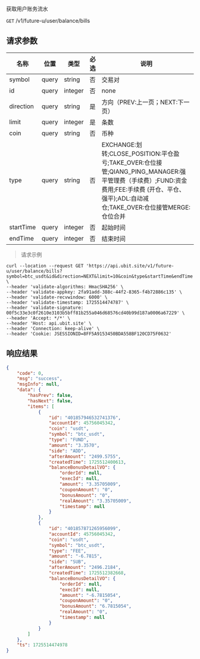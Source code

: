 获取用户账务流水

`GET` /v1/future-u/user/balance/bills

## 请求参数

| 名称      | 位置  | 类型    | 必选 | 说明                                                         |
| --------- | ----- | ------- | ---- | ------------------------------------------------------------ |
| symbol    | query | string  | 否   | 交易对                                                       |
| id        | query | integer | 否   | none                                                         |
| direction | query | string  | 是   | 方向（PREV:上一页；NEXT:下一页）                             |
| limit     | query | integer | 是   | 条数                                                         |
| coin      | query | string  | 否   | 币种                                                         |
| type      | query | string  | 否   | EXCHANGE:划转;CLOSE_POSITION:平仓盈亏;TAKE_OVER:仓位接管;QIANG_PING_MANAGER:强平管理费（手续费）;FUND:资金费用;FEE:手续费 (开仓、平仓、强平);ADL:自动减仓;TAKE_OVER:仓位接管MERGE:仓位合并 |
| startTime | query | integer | 否   | 起始时间                                                     |
| endTime   | query | integer | 否   | 结束时间                                                     |


> 请求示例

```shell
curl --location --request GET 'https://api.ubit.site/v1/future-u/user/balance/bills?symbol=btc_usdt&id&direction=NEXT&limit=10&coin&type&startTime&endTime' \
--header 'validate-algorithms: HmacSHA256' \
--header 'validate-appkey: 2fa91add-388c-44f2-8365-f4b72886c135' \
--header 'validate-recvwindow: 6000' \
--header 'validate-timestamp: 1725514474787' \
--header 'validate-signature: 00f5c33e3c0f2610e3103b5bff81b255a046d68576cd40b99d187a0006a67229' \
--header 'Accept: */*' \
--header 'Host: api.ubit.site' \
--header 'Connection: keep-alive' \
--header 'Cookie: JSESSIONID=8FF5A9153450BDA558BF120CD75F0632'
```

## 响应结果

```json
{
    "code": 0,
    "msg": "success",
    "msgInfo": null,
    "data": {
        "hasPrev": false,
        "hasNext": false,
        "items": [
            {
                "id": "401857946532741376",
                "accountId": 45756045342,
                "coin": "usdt",
                "symbol": "btc_usdt",
                "type": "FUND",
                "amount": "3.3570",
                "side": "ADD",
                "afterAmount": "2499.5755",
                "createdTime": 1725512400613,
                "balanceBonusDetailVO": {
                    "orderId": null,
                    "execId": null,
                    "amount": "3.35705009",
                    "couponAmount": "0",
                    "bonusAmount": "0",
                    "realAmount": "3.35705009",
                    "timestamp": null
                }
            },
            {
                "id": "401857871265956099",
                "accountId": 45756045342,
                "coin": "usdt",
                "symbol": "btc_usdt",
                "type": "FEE",
                "amount": "-6.7815",
                "side": "SUB",
                "afterAmount": "2496.2184",
                "createdTime": 1725512382668,
                "balanceBonusDetailVO": {
                    "orderId": null,
                    "execId": null,
                    "amount": "-6.7815054",
                    "couponAmount": "0",
                    "bonusAmount": "6.7815054",
                    "realAmount": "0",
                    "timestamp": null
                }
            }
        ]
    },
    "ts": 1725514474978
}
```

